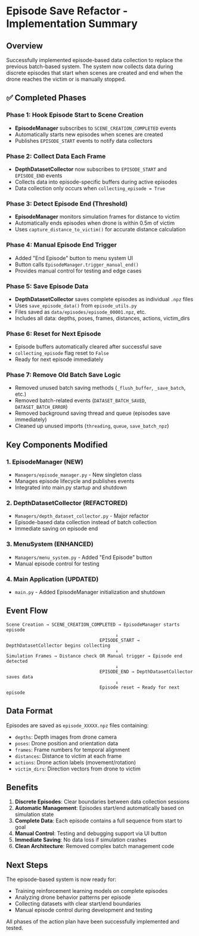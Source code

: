 # Episode Save Refactor - Implementation Summary

## Overview
Successfully implemented episode-based data collection to replace the previous batch-based system. The system now collects data during discrete episodes that start when scenes are created and end when the drone reaches the victim or is manually stopped.

## ✅ Completed Phases

### Phase 1: Hook Episode Start to Scene Creation
- **EpisodeManager** subscribes to `SCENE_CREATION_COMPLETED` events
- Automatically starts new episodes when scenes are created
- Publishes `EPISODE_START` events to notify data collectors

### Phase 2: Collect Data Each Frame  
- **DepthDatasetCollector** now subscribes to `EPISODE_START` and `EPISODE_END` events
- Collects data into episode-specific buffers during active episodes
- Data collection only occurs when `collecting_episode = True`

### Phase 3: Detect Episode End (Threshold)
- **EpisodeManager** monitors simulation frames for distance to victim
- Automatically ends episodes when drone is within 0.5m of victim
- Uses `capture_distance_to_victim()` for accurate distance calculation

### Phase 4: Manual Episode End Trigger
- Added "End Episode" button to menu system UI
- Button calls `EpisodeManager.trigger_manual_end()`
- Provides manual control for testing and edge cases

### Phase 5: Save Episode Data
- **DepthDatasetCollector** saves complete episodes as individual `.npz` files
- Uses `save_episode_data()` from `episode_utils.py`
- Files saved as `data/episodes/episode_00001.npz`, etc.
- Includes all data: depths, poses, frames, distances, actions, victim_dirs

### Phase 6: Reset for Next Episode
- Episode buffers automatically cleared after successful save
- `collecting_episode` flag reset to `False`
- Ready for next episode immediately

### Phase 7: Remove Old Batch Save Logic
- Removed unused batch saving methods (`_flush_buffer`, `_save_batch`, etc.)
- Removed batch-related events (`DATASET_BATCH_SAVED`, `DATASET_BATCH_ERROR`)
- Removed background saving thread and queue (episodes save immediately)
- Cleaned up unused imports (`threading`, `queue`, `save_batch_npz`)

## Key Components Modified

### 1. EpisodeManager (NEW)
- `Managers/episode_manager.py` - New singleton class
- Manages episode lifecycle and publishes events
- Integrated into main.py startup and shutdown

### 2. DepthDatasetCollector (REFACTORED)
- `Managers/depth_dataset_collector.py` - Major refactor
- Episode-based data collection instead of batch collection
- Immediate saving on episode end

### 3. MenuSystem (ENHANCED)
- `Managers/menu_system.py` - Added "End Episode" button
- Manual episode control for testing

### 4. Main Application (UPDATED)
- `main.py` - Added EpisodeManager initialization and shutdown

## Event Flow

```
Scene Creation → SCENE_CREATION_COMPLETED → EpisodeManager starts episode
                                         ↓
                                   EPISODE_START → DepthDatasetCollector begins collecting
                                         ↓
Simulation Frames → Distance check OR Manual trigger → Episode end detected
                                         ↓
                                   EPISODE_END → DepthDatasetCollector saves data
                                         ↓
                                   Episode reset → Ready for next episode
```

## Data Format

Episodes are saved as `episode_XXXXX.npz` files containing:
- `depths`: Depth images from drone camera
- `poses`: Drone position and orientation data  
- `frames`: Frame numbers for temporal alignment
- `distances`: Distance to victim at each frame
- `actions`: Drone action labels (movement/rotation)
- `victim_dirs`: Direction vectors from drone to victim

## Benefits

1. **Discrete Episodes**: Clear boundaries between data collection sessions
2. **Automatic Management**: Episodes start/end automatically based on simulation state
3. **Complete Data**: Each episode contains a full sequence from start to goal
4. **Manual Control**: Testing and debugging support via UI button
5. **Immediate Saving**: No data loss if simulation crashes
6. **Clean Architecture**: Removed complex batch management code

## Next Steps

The episode-based system is now ready for:
- Training reinforcement learning models on complete episodes
- Analyzing drone behavior patterns per episode
- Collecting datasets with clear start/end boundaries
- Manual episode control during development and testing

All phases of the action plan have been successfully implemented and tested.
